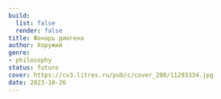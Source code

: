```yaml
---
build:
  list: false
  render: false
title: Фонарь диогена
author: Хоружий
genre:
- philosophy
status: future
cover: https://cv3.litres.ru/pub/c/cover_200/11293334.jpg
date: 2023-10-26
---
```


